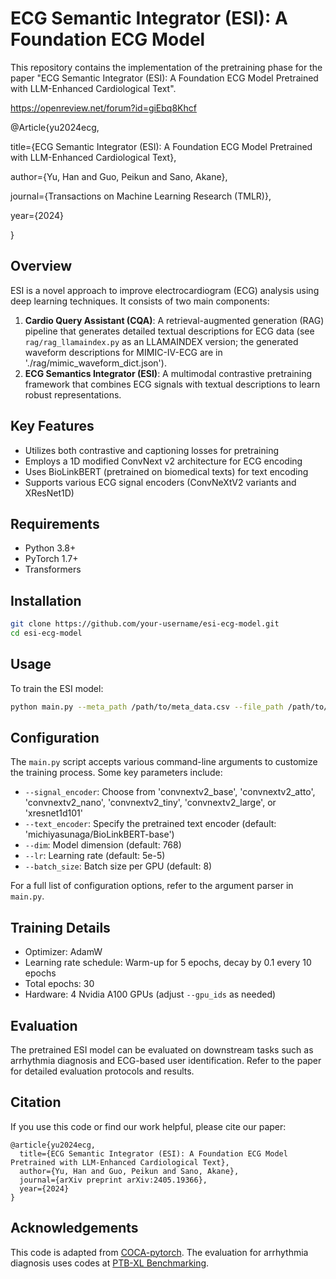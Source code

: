 # ECG Semantic Integrator (ESI): A Foundation ECG Model

This repository contains the implementation of the pretraining phase for the paper "ECG Semantic Integrator (ESI): A Foundation ECG Model Pretrained with LLM-Enhanced Cardiological Text".

https://openreview.net/forum?id=giEbq8Khcf

@Article{yu2024ecg,

  title={ECG Semantic Integrator (ESI): A Foundation ECG Model Pretrained with LLM-Enhanced Cardiological Text},

  author={Yu, Han and Guo, Peikun and Sano, Akane},
  
  journal={Transactions on Machine Learning Research (TMLR)},
  
  year={2024}

}


## Overview

ESI is a novel approach to improve electrocardiogram (ECG) analysis using deep learning techniques. It consists of two main components:

1. **Cardio Query Assistant (CQA)**: A retrieval-augmented generation (RAG) pipeline that generates detailed textual descriptions for ECG data (see `rag/rag_llamaindex.py` as an LLAMAINDEX version; the generated waveform descriptions for MIMIC-IV-ECG are in './rag/mimic_waveform_dict.json').
2. **ECG Semantics Integrator (ESI)**: A multimodal contrastive pretraining framework that combines ECG signals with textual descriptions to learn robust representations.

## Key Features

- Utilizes both contrastive and captioning losses for pretraining
- Employs a 1D modified ConvNext v2 architecture for ECG encoding
- Uses BioLinkBERT (pretrained on biomedical texts) for text encoding
- Supports various ECG signal encoders (ConvNeXtV2 variants and XResNet1D)

## Requirements

- Python 3.8+
- PyTorch 1.7+
- Transformers

## Installation

```bash
git clone https://github.com/your-username/esi-ecg-model.git
cd esi-ecg-model
```

## Usage

To train the ESI model:

```bash
python main.py --meta_path /path/to/meta_data.csv --file_path /path/to/ecg/files --batch_size 48 --epochs 50 --signal_encoder convnextv2_base --text_encoder michiyasunaga/BioLinkBERT-base
```

## Configuration

The `main.py` script accepts various command-line arguments to customize the training process. Some key parameters include:

- `--signal_encoder`: Choose from 'convnextv2_base', 'convnextv2_atto', 'convnextv2_nano', 'convnextv2_tiny', 'convnextv2_large', or 'xresnet1d101'
- `--text_encoder`: Specify the pretrained text encoder (default: 'michiyasunaga/BioLinkBERT-base')
- `--dim`: Model dimension (default: 768)
- `--lr`: Learning rate (default: 5e-5)
- `--batch_size`: Batch size per GPU (default: 8)

For a full list of configuration options, refer to the argument parser in `main.py`.

## Training Details

- Optimizer: AdamW
- Learning rate schedule: Warm-up for 5 epochs, decay by 0.1 every 10 epochs
- Total epochs: 30
- Hardware: 4 Nvidia A100 GPUs (adjust `--gpu_ids` as needed)

## Evaluation

The pretrained ESI model can be evaluated on downstream tasks such as arrhythmia diagnosis and ECG-based user identification. Refer to the paper for detailed evaluation protocols and results.

## Citation

If you use this code or find our work helpful, please cite our paper:

```
@article{yu2024ecg,
  title={ECG Semantic Integrator (ESI): A Foundation ECG Model Pretrained with LLM-Enhanced Cardiological Text},
  author={Yu, Han and Guo, Peikun and Sano, Akane},
  journal={arXiv preprint arXiv:2405.19366},
  year={2024}
}
```

## Acknowledgements
This code is adapted from [COCA-pytorch](https://github.com/lucidrains/coca-pytorch).
The evaluation for arrhythmia diagnosis uses codes at [PTB-XL Benchmarking](https://github.com/helme/ecg_ptbxl_benchmarking).
